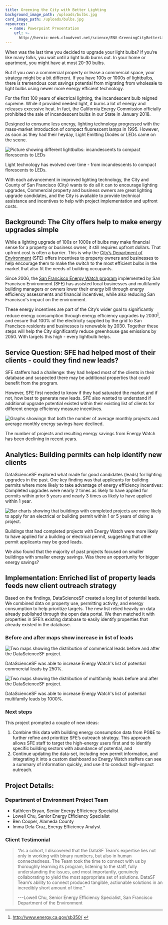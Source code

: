 ```yaml
---
title: Greening the City with Better Lighting
background_image_path: /uploads/bulbs.jpg
card_image_path: /uploads/bulbs.jpg
resources:
  - name: Powerpoint Presentation
    url: >-
      http://heroic-meek.cloudvent.net/science/ENV-GreeningCityBetterLighting-Final.pdf
---
```



When was the last time you decided to upgrade your light bulbs? If you’re like many folks, you wait until a light bulb burns out. In your home or apartment, you might have at most 20-30 bulbs.

But if you own a commercial property or lease a commercial space, your strategy might be a bit different. If you have 100s or 1000s of lightbulbs, there is tremendous cost savings potential from migrating from wholesale to light bulbs using newer more energy efficient technology.

For the first 100 years of electrical lighting, the incandescent bulb reigned supreme. While it provided needed light, it burns a lot of energy and releases excessive heat. In fact, the California Energy Commission officially prohibited the sale of incandescent bulbs in our State in January 2018.

Designed to consume less energy, lighting technology progressed with the mass-market introduction of compact fluorescent lamps in 1995. However, as soon as they had their heyday, Light Emitting Diodes or LEDs came on the scene.

![Picture showing different lightbulbs: incandescents to compact florescents to LEDs](/uploads/versions/lights-1-3bulbs---x----753-324x---.PNG)

<figcaption>Light technology has evolved over time - from incandescents to compact florescents to LEDs.</figcaption>

With each advancement in improved lighting technology, the City and County of San Francisco (City) wants to do all it can to encourage lighting upgrades, Commercial property and business owners are great lighting upgrade candidates, and the City is available to provide technical assistance and incentives to help with project implementation and upfront costs.

## Background: The City offers help to make energy upgrades simple

While a lighting upgrade of 100s or 1000s of bulbs may make financial sense for a property or business owner, it still requires upfront dollars. That upfront cost is often a barrier. This is why the [City’s Department of Environment](https://sfenvironment.org/) (SFE) offers incentives to property owners and businesses to help encourage them to make the switch to the most efficient bulbs in the market that also fit the needs of building occupants.

Since 2006, the [San Francisco Energy Watch program](https://sfenvironment.org/sf-energy-watch-incentives-businesses) implemented by San Francisco Environment (SFE) has assisted local businesses and multifamily building managers or owners lower their energy bill through energy efficiency assessments and financial incentives, while also reducing San Francisco's impact on the environment.

These energy incentives are part of the City’s wider goal to significantly reduce energy consumption through energy efficiency upgrades by 2030<sup id="fnref:1"><a class="footnote" href="#fn:1">1</a></sup>, and ensure that 100% of the electricity supplied by the grid to San Francisco residents and businesses is renewable by 2030. Together these steps will help the City significantly reduce greenhouse gas emissions by 2050. With targets this high - every lightbulb helps.

## Service Question: SFE had helped most of their clients - could they find new leads?

SFE staffers had a challenge: they had helped most of the clients in their database and suspected there may be additional properties that could benefit from the program.

However, SFE first needed to know if they had saturated the market and if not, how best to generate new leads. SFE also wanted to understand if additional upgrade potential existed within their existing list of clients for different energy efficiency measure incentives.

![Graphs showingn that both the number of average monthly projects and average monthly energy savings have declined.](/uploads/versions/lights-2-declininguptake---x----935-289x---.PNG)

<figcaption>The number of projects and resulting energy savings from Energy Watch has been declining in recent years.</figcaption>

## Analytics: Building permits can help identify new clients

DataScienceSF explored what made for good candidates (leads) for lighting upgrades in the past. One key finding was that applicants for building permits where more likely to take advantage of energy efficiency incentives: Completed upgrades were nearly 2 times as likely to have applied for permits within prior 5 years and nearly 3 times as likely to have applied within 1 year.

![Bar charts showing that buildings with completed projects are more likely to apply for an electrical or building permit within 1 or 5 years of doing a project.](/uploads/versions/lights-2-permits---x----1040-522x---.PNG)

<figcaption>Buildings that had completed projects with Energy Watch were more likely to have applied for a building or electrical permit, suggesting that other permit applicants may be good leads.</figcaption>

We also found that the majority of past projects focused on smaller buildings with smaller energy savings. Was there an opportunity for bigger energy savings?

## Implementation: Enriched list of property leads feeds new client outreach strategy

Based on the findings, DataScienceSF created a long list of potential leads. We combined data on property use, permitting activity, and energy consumption to help prioritize targets. The new list relied heavily on data already published through the open data portal. We then matched it with properties in SFE’s existing database to easily identify properties that already existed in the database.

### Before and after maps show increase in list of leads

![Two maps showing the distribution of commerical leads before and after the DataScienceSF project.](/uploads/versions/lights-commercial-leads---x----890-405x---.PNG)

<figcaption>DataScienceSF was able to increase Energy Watch's list of potential commercial leads by 250%.</figcaption>

![Two maps showing the distribution of multifamily leads before and after the DataScienceSF project.](/uploads/versions/lights-mutlifamilyleads---x----890-406x---.PNG)

<figcaption>DataScienceSF was able to increase Energy Watch's list of potential multifamily leads by 1000%.</figcaption>

### Next steps

This project prompted a couple of new ideas:

1. Combine this data with building energy consumption data from PG&E to further refine and prioritize SFE’s outreach strategy. This approach allows SFE staff to target the high-energy users first and to identify specific building sectors with abundance of potential, and
2. Continue updating the data-set, including new permit information, and integrating it into a custom dashboard so Energy Watch staffers can see a summary of information quickly, and use it to conduct high-impact outreach.

## Project Details:

### Department of Environment Project Team

* Kathleen Bryan, Senior Energy Efficiency Specialist
* Lowell Chu, Senior Energy Efficiency Specialist
* Ben Cooper, Alameda County
* Imma Dela Cruz, Energy Efficiency Analyst

### Client Testimonial

> “As a cohort, I discovered that the DataSF Team’s expertise lies not only in working with binary numbers, but also in human connectedness. The Team took the time to connect with us by thoroughly learning its program, listening to the staff, fully understanding the issues, and most importantly, genuinely collaborating to yield the most appropriate set of solutions. DataSF Team’s ability to connect produced tangible, actionable solutions in an incredibly short amount of time.”
>
>
> ---Lowell Chu, Senior Energy Efficiency Specialist, San Francisco Department of the Environment

---

<div class="footnotes"><ol><li id="fn:1"><p><a href="http://www.energy.ca.gov/sb350/">http://www.energy.ca.gov/sb350/</a> <a class="reversefootnote" href="#fnref:1">↩</a></p></li></ol></div>